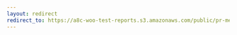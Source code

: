 ```yaml
---
layout: redirect
redirect_to: https://a8c-woo-test-reports.s3.amazonaws.com/public/pr-merge/43056/e2e/index.html
---
```

